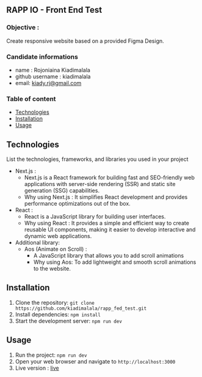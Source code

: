 ## RAPP IO - Front End Test

### Objective : 
Create responsive website based on a provided Figma Design.

### Candidate informations
- name : Rojoniaina Kiadimalala
- github username : kiadimalala
- email: kiady.rj@gmail.com
  

### Table of content
- [Technologies](#technologies)
- [Installation](#installation)
- [Usage](#usage)


## Technologies
List the technologies, frameworks, and libraries you used in your project
- Next.js :
    - Next.js is a React framework for building fast and SEO-friendly web applications with server-side rendering (SSR) and static site generation (SSG) capabilities.
    - Why using Next.js : It simplifies React development and provides performance optimizations out of the box.
- React :
    -  React is a JavaScript library for building user interfaces.
    -  Why using React : It provides a simple and efficient way to create reusable UI components, making it easier to develop interactive and dynamic web applications.
- Additional library:
    - Aos (Animate on Scroll) :
        - A JavaScript library that allows you to add scroll animations
        - Why using Aos: To add lightweight and smooth scroll animations to the website.


## Installation
1. Clone the repository: `git clone https://github.com/kiadimalala/rapp_fed_test.git`
2. Install dependencies: `npm install`
3. Start the development server: `npm run dev`


## Usage
1. Run the project: `npm run dev`
2. Open your web browser and navigate to `http://localhost:3000`
3. Live version : [live](https://rapp-fed-test.vercel.app/)
